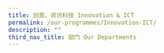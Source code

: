 ```yaml
---
title: 创意、资讯科技 Innovation & ICT
permalink: /our-programmes/Innovation-ICT/
description: ""
third_nav_title: 部门 Our Departments
---
```








